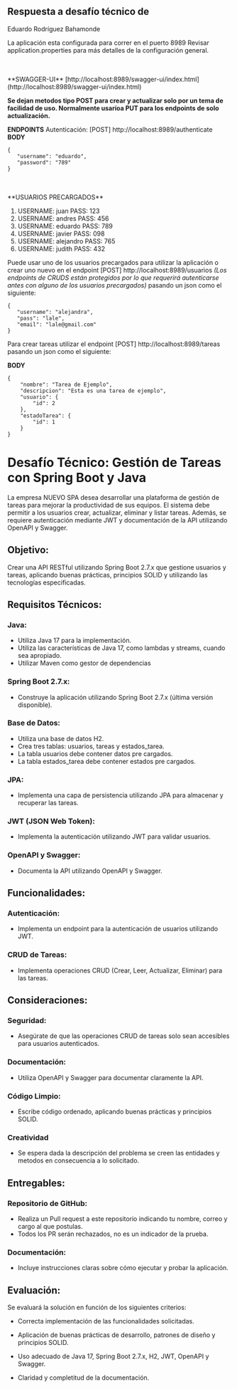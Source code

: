 ##

## Respuesta a desafío técnico de

Eduardo Rodríguez Bahamonde

La aplicación esta configurada para correr en el puerto 8989
Revisar application.properties para más detalles de la configuración general.

<br>
<br>
**SWAGGER-UI**
[http://localhost:8989/swagger-ui/index.html](http://localhost:8989/swagger-ui/index.html)

**Se dejan metodos tipo POST para crear y actualizar solo por un tema de facilidad de uso. Normalmente usaríoa PUT para los endpoints de solo actualización.**

**ENDPOINTS**
Autenticación: [POST] http://localhost:8989/authenticate
**BODY**

```
{
   "username": "eduardo",
   "password": "789"
}
```

<br>
<br>
**USUARIOS PRECARGADOS**

1. USERNAME: juan
   PASS: 123
2. USERNAME: andres
   PASS: 456
3. USERNAME: eduardo
   PASS: 789
4. USERNAME: javier
   PASS: 098
5. USERNAME: alejandro
   PASS: 765
6. USERNAME: judith
   PASS: 432

Puede usar uno de los usuarios precargados para utilizar la aplicación
o crear uno nuevo en el endpoint [POST] http://localhost:8989/usuarios
_(Los endpoints de CRUDS están protegidos por lo que requerirá autenticarse antes con alguno de los usuarios precargados)_
pasando un json como el siguiente:
<br>

```
{
   "username": "alejandra",
   "pass": "lale",
   "email": "lale@gmail.com"
}
```

Para crear tareas utilizar el endpoint [POST] http://localhost:8989/tareas
pasando un json como el siguiente:

**BODY**

```
{
    "nombre": "Tarea de Ejemplo",
    "descripcion": "Esta es una tarea de ejemplo",
    "usuario": {
        "id": 2
    },
    "estadoTarea": {
        "id": 1
    }
}

```

# Desafío Técnico: Gestión de Tareas con Spring Boot y Java

La empresa NUEVO SPA desea desarrollar una plataforma de gestión de tareas para mejorar la productividad de sus equipos. El sistema debe permitir a los usuarios crear, actualizar, eliminar y listar tareas. Además, se requiere autenticación mediante JWT y documentación de la API utilizando OpenAPI y Swagger.

## Objetivo:

Crear una API RESTful utilizando Spring Boot 2.7.x que gestione usuarios y tareas, aplicando buenas prácticas, principios SOLID y utilizando las tecnologías especificadas.

## Requisitos Técnicos:

### Java:

- Utiliza Java 17 para la implementación.
- Utiliza las características de Java 17, como lambdas y streams, cuando sea apropiado.
- Utilizar Maven como gestor de dependencias

### Spring Boot 2.7.x:

- Construye la aplicación utilizando Spring Boot 2.7.x (última versión disponible).

### Base de Datos:

- Utiliza una base de datos H2.
- Crea tres tablas: usuarios, tareas y estados_tarea.
- La tabla usuarios debe contener datos pre cargados.
- La tabla estados_tarea debe contener estados pre cargados.

### JPA:

- Implementa una capa de persistencia utilizando JPA para almacenar y recuperar las tareas.

### JWT (JSON Web Token):

- Implementa la autenticación utilizando JWT para validar usuarios.

### OpenAPI y Swagger:

- Documenta la API utilizando OpenAPI y Swagger.

## Funcionalidades:

### Autenticación:

- Implementa un endpoint para la autenticación de usuarios utilizando JWT.

### CRUD de Tareas:

- Implementa operaciones CRUD (Crear, Leer, Actualizar, Eliminar) para las tareas.

## Consideraciones:

### Seguridad:

- Asegúrate de que las operaciones CRUD de tareas solo sean accesibles para usuarios autenticados.

### Documentación:

- Utiliza OpenAPI y Swagger para documentar claramente la API.

### Código Limpio:

- Escribe código ordenado, aplicando buenas prácticas y principios SOLID.

### Creatividad

- Se espera dada la descripción del problema se creen las entidades y metodos en consecuencia a lo solicitado.

## Entregables:

### Repositorio de GitHub:

- Realiza un Pull request a este repositorio indicando tu nombre, correo y cargo al que postulas.
- Todos los PR serán rechazados, no es un indicador de la prueba.

### Documentación:

- Incluye instrucciones claras sobre cómo ejecutar y probar la aplicación.

## Evaluación:

Se evaluará la solución en función de los siguientes criterios:

- Correcta implementación de las funcionalidades solicitadas.
- Aplicación de buenas prácticas de desarrollo, patrones de diseño y principios SOLID.
- Uso adecuado de Java 17, Spring Boot 2.7.x, H2, JWT, OpenAPI y Swagger.
- Claridad y completitud de la documentación.

  <br>
  <br>
  <br>
